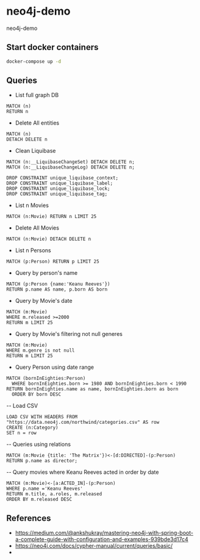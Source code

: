 # neo4j-demo
neo4j-demo


## Start docker containers
```bash
docker-compose up -d
```

## Queries

- List full graph DB
```cypher
MATCH (n) 
RETURN n
```

- Delete All entities
```cypher
MATCH (n)
DETACH DELETE n
```

- Clean Liquibase
```cypher
MATCH (n:__LiquibaseChangeSet) DETACH DELETE n;
MATCH (n:__LiquibaseChangeLog) DETACH DELETE n;

DROP CONSTRAINT unique_liquibase_context;
DROP CONSTRAINT unique_liquibase_label;
DROP CONSTRAINT unique_liquibase_lock;
DROP CONSTRAINT unique_liquibase_tag;
```

- List n Movies
```cypher
MATCH (n:Movie) RETURN n LIMIT 25
```

- Delete All Movies
```cypher
MATCH (n:Movie) DETACH DELETE n
```

- List n Persons
```cypher
MATCH (p:Person) RETURN p LIMIT 25
```

- Query by person's name
```cypher
MATCH (p:Person {name:'Keanu Reeves'})
RETURN p.name AS name, p.born AS born
```

- Query by Movie's date
```cypher
MATCH (m:Movie) 
WHERE m.released >=2000 
RETURN m LIMIT 25
```

- Query by Movie's filtering not null generes
```cypher
MATCH (m:Movie)
WHERE m.genre is not null
RETURN m LIMIT 25
```

- Query Person using date range
```cypher
MATCH (bornInEighties:Person)
  WHERE bornInEighties.born >= 1980 AND bornInEighties.born < 1990
RETURN bornInEighties.name as name, bornInEighties.born as born
  ORDER BY born DESC
```

-- Load CSV
```cypher
LOAD CSV WITH HEADERS FROM "https://data.neo4j.com/northwind/categories.csv" AS row
CREATE (n:Category)
SET n = row
```

-- Queries using relations
```cypher
MATCH (m:Movie {title: 'The Matrix'})<-[d:DIRECTED]-(p:Person)
RETURN p.name as director;
```

-- Query     movies where Keanu Reeves acted in order by date
```cypher
MATCH (m:Movie)<-[a:ACTED_IN]-(p:Person)
WHERE p.name ='Keanu Reeves'
RETURN m.title, a.roles, m.released
ORDER BY m.released DESC
```



## References
- https://medium.com/@ankshukray/mastering-neo4j-with-spring-boot-a-complete-guide-with-configuration-and-examples-939bde3d17c4
- https://neo4j.com/docs/cypher-manual/current/queries/basic/
- 
